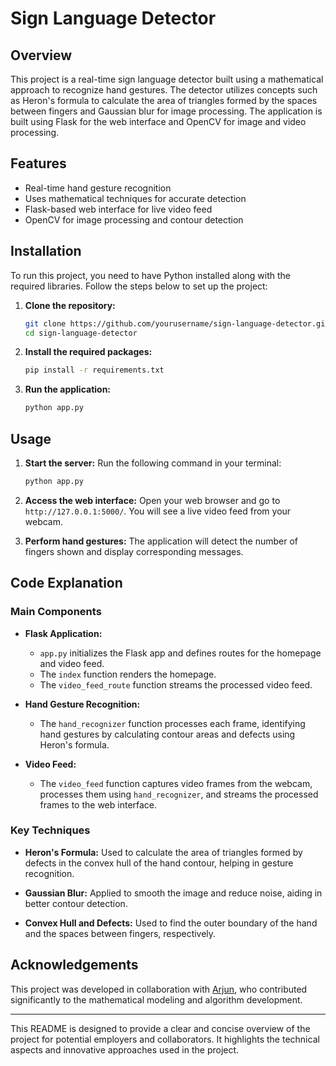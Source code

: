 # Sign Language Detector

## Overview

This project is a real-time sign language detector built using a mathematical approach to recognize hand gestures. The detector utilizes concepts such as Heron's formula to calculate the area of triangles formed by the spaces between fingers and Gaussian blur for image processing. The application is built using Flask for the web interface and OpenCV for image and video processing.

## Features

- Real-time hand gesture recognition
- Uses mathematical techniques for accurate detection
- Flask-based web interface for live video feed
- OpenCV for image processing and contour detection

## Installation

To run this project, you need to have Python installed along with the required libraries. Follow the steps below to set up the project:

1. **Clone the repository:**
    ```sh
    git clone https://github.com/yourusername/sign-language-detector.git
    cd sign-language-detector
    ```

2. **Install the required packages:**
    ```sh
    pip install -r requirements.txt
    ```

3. **Run the application:**
    ```sh
    python app.py
    ```

## Usage

1. **Start the server:**
    Run the following command in your terminal:
    ```sh
    python app.py
    ```
   
2. **Access the web interface:**
    Open your web browser and go to `http://127.0.0.1:5000/`. You will see a live video feed from your webcam.

3. **Perform hand gestures:**
    The application will detect the number of fingers shown and display corresponding messages.

## Code Explanation

### Main Components

- **Flask Application:**
  - `app.py` initializes the Flask app and defines routes for the homepage and video feed.
  - The `index` function renders the homepage.
  - The `video_feed_route` function streams the processed video feed.

- **Hand Gesture Recognition:**
  - The `hand_recognizer` function processes each frame, identifying hand gestures by calculating contour areas and defects using Heron's formula.

- **Video Feed:**
  - The `video_feed` function captures video frames from the webcam, processes them using `hand_recognizer`, and streams the processed frames to the web interface.

### Key Techniques

- **Heron's Formula:**
  Used to calculate the area of triangles formed by defects in the convex hull of the hand contour, helping in gesture recognition.

- **Gaussian Blur:**
  Applied to smooth the image and reduce noise, aiding in better contour detection.

- **Convex Hull and Defects:**
  Used to find the outer boundary of the hand and the spaces between fingers, respectively.

## Acknowledgements

This project was developed in collaboration with [Arjun](https://github.com/justasharma), who contributed significantly to the mathematical modeling and algorithm development.

---

This README is designed to provide a clear and concise overview of the project for potential employers and collaborators. It highlights the technical aspects and innovative approaches used in the project.